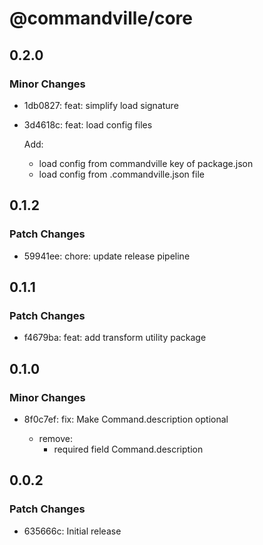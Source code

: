 # @commandville/core

## 0.2.0

### Minor Changes

- 1db0827: feat: simplify load signature
- 3d4618c: feat: load config files

  Add:

  - load config from commandville key of package.json
  - load config from .commandville.json file

## 0.1.2

### Patch Changes

- 59941ee: chore: update release pipeline

## 0.1.1

### Patch Changes

- f4679ba: feat: add transform utility package

## 0.1.0

### Minor Changes

- 8f0c7ef: fix: Make Command.description optional

  - remove:
    - required field Command.description

## 0.0.2

### Patch Changes

- 635666c: Initial release
